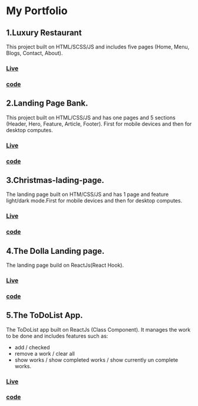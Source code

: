 # My Portfolio

## 1.Luxury Restaurant

This project built on HTML/SCSS/JS and includes five pages (Home, Menu, Blogs, Contact, About).

### [Live](https://potato187.github.io/restaurant-luxury/)

### [code](https://github.com/potato187/potato187.github.io/tree/main/restaurant-luxury)

## 2.Landing Page Bank.

This project built on HTML/CSS/JS and has one pages and 5 sections (Header, Hero, Feature, Article, Footer). First for mobile devices and then for desktop computes.

### [Live](https://potato187.github.io/easy-bank)

### [code](https://github.com/potato187/potato187.github.io/tree/main/easy-bank)

## 3.Christmas-lading-page.

The landing page built on HTM/CSS/JS and has 1 page and feature light/dark mode.First for mobile devices and then for desktop computes.

### [Live](https://potato187.github.io/christmas-lading-page)

### [code](https://github.com/potato187/potato187.github.io/tree/main/christmas-lading-page)

## 4.The Dolla Landing page.

The landing page build on ReactJs(React Hook).

### [Live](https://codesandbox.io/s/the-dolla-website-5p9io)

### [code](https://github.com/potato187/DolllaApp)

## 5.The ToDoList App.

The ToDoList app built on ReactJs (Class Component). It manages the work to be done and includes features such as:

- add / checked
- remove a work / clear all
- show works / show completed works / show currently un complete works.

### [Live](https://codesandbox.io/s/todoapp-2d1v3?file=/src/components/App/App.js)

### [code](https://github.com/potato187/ToDoList)
